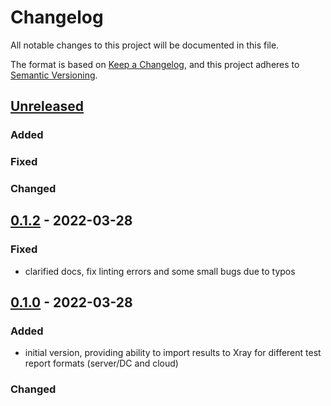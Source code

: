 # Changelog

All notable changes to this project will be documented in this file.

The format is based on [Keep a Changelog](https://keepachangelog.com/en/1.0.0/),
and this project adheres to [Semantic Versioning](https://semver.org/spec/v2.0.0.html).

## [Unreleased]

### Added

### Fixed

### Changed

## [0.1.2] - 2022-03-28

### Fixed

- clarified docs, fix linting errors and some small bugs due to typos

## [0.1.0] - 2022-03-28

### Added

- initial version, providing ability to import results to Xray for different test report formats (server/DC and cloud)

### Changed

[unreleased]: https://github.com/Xray-App/xray-automation-js/compare/0.1.2...HEAD
[0.1.2]: https://github.com/Xray-App/xray-automation-js/releases/tag/0.1.2
[0.1.0]: https://github.com/Xray-App/xray-automation-js/releases/tag/0.1.0
